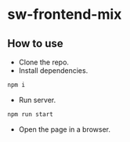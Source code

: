 # sw-frontend-mix

## How to use

* Clone the repo.
* Install dependencies.
```bash
npm i
```
* Run server.
```bash
npm run start
```
* Open the page in a browser.
